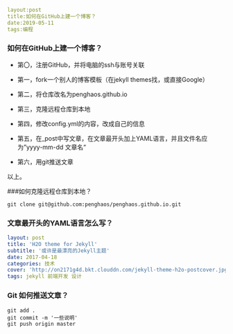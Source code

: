 ```yaml
layout:post
title:如何在GitHub上建一个博客？
date:2019-05-11 
tags:编程
```

### 如何在GitHub上建一个博客？

- 第〇，注册GitHub，并将电脑的ssh与账号关联

- 第一，fork一个别人的博客模板（在jekyll themes找，或直接Google）
- 第二，将仓库改名为penghaos.github.io
- 第三，克隆远程仓库到本地
- 第四，修改config.yml的内容，改成自己的信息
- 第五，在_post中写文章，在文章最开头加上YAML语言，并且文件名应为”yyyy-mm-dd 文章名“
- 第六，用git推送文章

以上。



###如何克隆远程仓库到本地？

```git
git clone git@github.com:penghaos/penghaos.github.io.git
```



### 文章最开头的YAML语言怎么写？

```yaml
layout: post
title: 'H2O theme for Jekyll'
subtitle: '或许是最漂亮的Jekyll主题'
date: 2017-04-18
categories: 技术
cover: 'http://on2171g4d.bkt.clouddn.com/jekyll-theme-h2o-postcover.jpg'
tags: jekyll 前端开发 设计
```



### Git 如何推送文章？

```git
git add .
git commit -m '一些说明'
git push origin master
```


